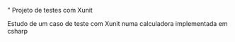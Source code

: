 " Projeto de testes com Xunit

Estudo de um caso de teste com Xunit
numa calculadora implementada em csharp
